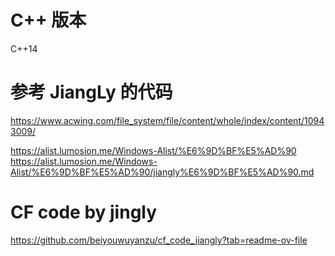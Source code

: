 # C++ 版本
C++14

# 参考 JiangLy 的代码

https://www.acwing.com/file_system/file/content/whole/index/content/10943009/

https://alist.lumosion.me/Windows-Alist/%E6%9D%BF%E5%AD%90
https://alist.lumosion.me/Windows-Alist/%E6%9D%BF%E5%AD%90/jiangly%E6%9D%BF%E5%AD%90.md

# CF code by jingly
https://github.com/beiyouwuyanzu/cf_code_jiangly?tab=readme-ov-file